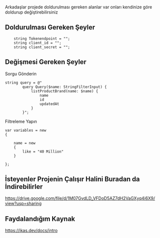 Arkadaşlar projede doldurulması gereken alanlar var onları kendinize göre doldurup değiştirebilirsiniz

Doldurulması Gereken Şeyler
---------------------------
    
        string Tokenendpoint = "";
        string client_id = "";
        string client_secret = "";

Değişmesi Gereken Şeyler
------------------------
     

Sorgu Gönderin

    string query = @"
            query Query($name: StringFilterInput) {
                listProductBrand(name: $name) {
                    name
                    id
                    updatedAt
                }
            }";
            
Filtreleme Yapın

    var variables = new
    {

        name = new
        {
            like = "40 Million"
        }

    };




İsteyenler Projenin Çalışır Halini Buradan da İndirebilirler
------------------------

https://drive.google.com/file/d/1M07GvdLD_VFDoD5AZ7dH2VaGXyq4i6X9/view?usp=sharing

Faydalandığım Kaynak
------------------------

https://ikas.dev/docs/intro
